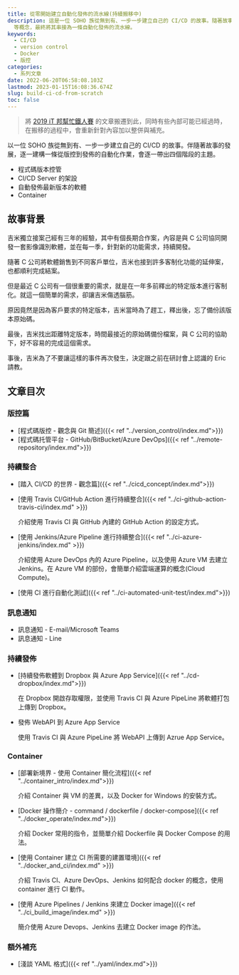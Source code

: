 ```yaml
---
title: 從零開始建立自動化發佈的流水線(持續搬移中)
description: 這是一位 SOHO 族從無到有、一步一步建立自己的 CI/CD 的故事。隨著故事的推進，將逐一提及版控、測試、訊息通知、CI/CD、Container
  等概念，最終將其串接為一條自動化發佈的流水線。
keywords:
  - CI/CD
  - version control
  - Docker
  - 版控
categories:
  - 系列文章
date: 2022-06-20T06:58:08.103Z
lastmod: 2023-01-15T16:08:36.674Z
slug: build-ci-cd-from-scratch
toc: false
---
```


> 將 [2019 iT 邦幫忙鐵人賽](https://ithelp.ithome.com.tw/users/20107551/ironman/1906) 的文章搬遷到此，同時有些內部可能已經過時，在搬移的過程中，會重新針對內容加以整併與補充。

以一位 SOHO 族從無到有、一步一步建立自己的 CI/CD 的故事。伴隨著故事的發展，逐一建構一條從版控到發佈的自動化作業，會逐一帶出四個階段的主題。

- 程式碼版本控管
- CI/CD Server 的架設
- 自動發佈最新版本的軟體
- Container

<!--more-->

## 故事背景

吉米獨立接案己經有三年的經驗，其中有個長期合作案，內容是與 C 公司協同開發一套影像識別軟體，並在每一季，針對新的功能需求，持續開發。

隨著 C 公司將軟體銷售到不同客戶單位，吉米也接到許多客制化功能的延伸案，也都順利完成結案。

但是最近 C 公司有一個很重要的需求，就是在一年多前釋出的特定版本進行客制化。就這一個簡單的需求，卻讓吉米傷透腦筋。

原因竟然是因為客戶要求的特定版本，吉米當時為了趕工，釋出後，忘了備份該版本原始碼。

最後，吉米找出距離特定版本，時間最接近的原始碼備份檔案，與 C 公司的協助下，好不容易的完成這個需求。

事後，吉米為了不要讓這樣的事件再次發生，決定跟之前在研討會上認識的 Eric 請教。

## 文章目次

### 版控篇

- [程式碼版控 - 觀念與 Git 簡述]({{< ref "../version_control/index.md">}})
- [程式碼托管平台 - GitHub/BitBucket/Azure DevOps]({{< ref "../remote-repository/index.md">}})

### 持續整合

- [踏入 CI/CD 的世界 - 觀念篇]({{< ref "../cicd_concept/index.md">}})

- [使用 Travis CI/GitHub Action 進行持續整合]({{< ref "../ci-github-action-travis-ci/index.md" >}})

  介紹使用 Travis CI 與 GitHub 內建的 GitHub Action 的設定方式。

- [使用 Jenkins/Azure Pipeline 進行持續整合]({{< ref "../ci-azure-jenkins/index.md" >}})

  介紹使用 Azure DevOps 內的 Azure Pipeline，以及使用 Azure VM 去建立 Jenkins。在 Azure VM 的部份，會簡單介紹雲端運算的概念(Cloud Compute)。

- [使用 CI 進行自動化測試]({{< ref "../ci-automated-unit-test/index.md">}})

### 訊息通知

- 訊息通知 - E-mail/Microsoft Teams
- 訊息通知 - Line

### 持續發佈

- [持續發佈軟體到 Dropbox 與 Azure App Service]({{< ref "../cd-dropbox/index.md">}})

  在 Dropbox 開啟存取權限，並使用 Travis CI 與 Azure PipeLine 將軟體打包上傳到 Dropbox。

- 發佈 WebAPI 到 Azure App Service

  使用 Travis CI 與 Azure PipeLine 將 WebAPI 上傳到 Azrue App Service。

### Container

- [部署新境界 - 使用 Container 簡化流程]({{< ref "../container_intro/index.md">}})
  
  介紹 Container 與 VM 的差異，以及 Docker for Windows 的安裝方式。
  
- [Docker 操作簡介 - command / dockerfile / docker-compose]({{< ref "../docker_operate/index.md">}})
  
  介紹 Docker 常用的指令，並簡單介紹 Dockerfile 與 Docker Compose 的用法。

- [使用 Container 建立 CI 所需要的建置環境]({{< ref "../docker_and_ci/index.md" >}})
  
  介紹 Travis CI、Azure DevOps、Jenkins 如何配合 docker 的概念，使用 container 進行 CI 動作。

- [使用 Azure Pipelines / Jenkins 來建立 Docker image]({{< ref "../ci_build_image/index.md" >}})
  
  簡介使用 Azure Devops、Jenkins 去建立 Docker image 的作法。

### 額外補充

- [淺談 YAML 格式]({{< ref "../yaml/index.md">}})
